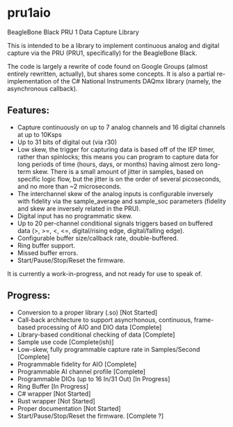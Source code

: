 # pru1aio
BeagleBone Black PRU 1 Data Capture Library

This is intended to be a library to implement continuous analog and digital capture via the PRU (PRU1, specifically) for the BeagleBone Black.

The code is largely a rewrite of code found on Google Groups (almost entirely rewritten, actually), but shares some concepts. It is also a partial re-implementation of the C# National Instruments DAQmx library (namely, the asynchronous callback).

## Features:
 - Capture continuously on up to 7 analog channels and 16 digital channels at up to 10Ksps
 - Up to 31 bits of digital out (via r30)
 - Low skew, the trigger for capturing data is based off of the IEP timer, rather than spinlocks; this means you can program to capture data for long periods of time (hours, days, or months) having almost zero long-term skew.  There is a small amount of jitter in samples, based on specific logic flow, but the jitter is on the order of several picoseconds, and no more than ~2 microseconds.  
 - The interchannel skew of the analog inputs is configurable inversely with fidelity via the sample_average and sample_soc parameters (fidelity and skew are inversely related in the PRU).
 - Digital input has no programmatic skew.
 - Up to 20 per-channel conditional signals triggers based on buffered data (>, >=, <, <=, digital/rising edge, digital/falling edge).
 - Configurable buffer size/callback rate, double-buffered.
 - Ring buffer support.
 - Missed buffer errors.
 - Start/Pause/Stop/Reset the firmware.

It is currently a work-in-progress, and not ready for use to speak of.

## Progress:

 - Conversion to a proper library (.so) [Not Started]
 - Call-back architecture to support asyncrhonous, continuous, frame-based processing of AIO and DIO data [Complete]
 - Library-based conditional checking of data [Complete]
 - Sample use code [Complete(ish)]
 - Low-skew, fully programmable capture rate in Samples/Second [Complete]
 - Programmable fidelity for AIO [Complete]
 - Programmable AI channel profile [Complete]
 - Programmable DIOs (up to 16 In/31 Out) [In Progress]
 - Ring Buffer [In Progress]
 - C# wrapper [Not Started]
 - Rust wrapper [Not Started]
 - Proper documentation [Not Started]
 - Start/Pause/Stop/Reset the firmware. [Complete ?]
